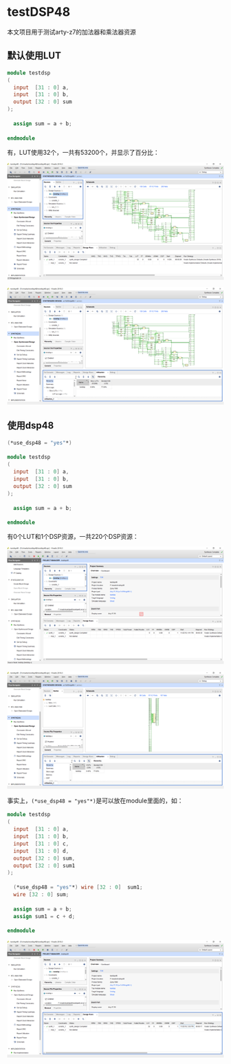 # testDSP48

本文项目用于测试arty-z7的加法器和乘法器资源

## 默认使用LUT

```verilog
module testdsp
(
  input  [31 : 0] a,
  input  [31 : 0] b,
  output [32 : 0] sum
);

  assign sum = a + b;
  
endmodule
```

有，LUT使用32个，一共有53200个，并显示了百分比：

![1](./picture/1.png)

![2](./picture/2.png)

## 使用dsp48

```verilog
(*use_dsp48 = "yes"*)

module testdsp
(
  input  [31 : 0] a,
  input  [31 : 0] b,
  output [32 : 0] sum
);

  assign sum = a + b;
  
endmodule
```

有0个LUT和1个DSP资源，一共220个DSP资源：

![3](./picture/3.png)

![4](./picture/4.png)

事实上，`(*use_dsp48 = "yes"*)`是可以放在module里面的，如：

```verilog
module testdsp
(
  input  [31 : 0] a,
  input  [31 : 0] b,
  input  [31 : 0] c,
  input  [31 : 0] d,
  output [32 : 0] sum,
  output [32 : 0] sum1
);

  (*use_dsp48 = "yes"*) wire [32 : 0]  sum1;
  wire [32 : 0] sum;
  
  assign sum = a + b;
  assign sum1 = c + d;
  
endmodule
```

![5](./picture/5.png)
